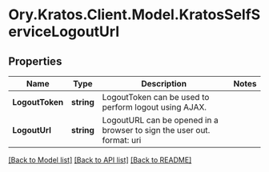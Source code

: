 # Ory.Kratos.Client.Model.KratosSelfServiceLogoutUrl

## Properties

Name | Type | Description | Notes
------------ | ------------- | ------------- | -------------
**LogoutToken** | **string** | LogoutToken can be used to perform logout using AJAX. | 
**LogoutUrl** | **string** | LogoutURL can be opened in a browser to sign the user out.  format: uri | 

[[Back to Model list]](../README.md#documentation-for-models) [[Back to API list]](../README.md#documentation-for-api-endpoints) [[Back to README]](../README.md)

